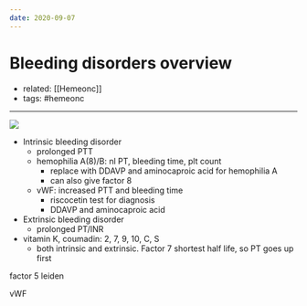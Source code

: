 ```yaml
---
date: 2020-09-07
---
```


# Bleeding disorders overview

- related: [[Hemeonc]]
- tags: #hemeonc
---

![](https://photos.thisispiggy.com/file/wikiFiles/20211205110156.png)

<!-- intrinsic vs extrinsic bleeding disorders -->

- Intrinsic bleeding disorder
	- prolonged PTT
	- hemophilia A(8)/B: nl PT, bleeding time, plt count
		- replace with DDAVP and aminocaproic acid for hemophilia A
		- can also give factor 8
	- vWF: increased PTT and bleeding time
		- riscocetin test for diagnosis
		- DDAVP and aminocaproic acid
- Extrinsic bleeding disorder
	- prolonged PT/INR
- vitamin K, coumadin: 2, 7, 9, 10, C, S
	- both intrinsic and extrinsic. Factor 7 shortest half life, so PT goes up first

<!-- most common cause of inherited or heredity thrombophilia -->

factor 5 leiden

<!--  most common inherited bleeding disorder -->

vWF
